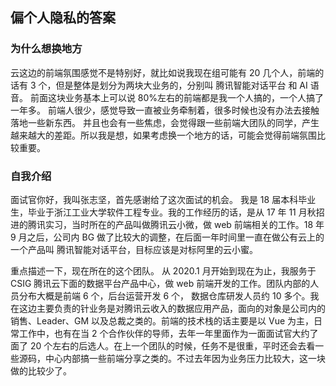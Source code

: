 ## 偏个人隐私的答案

### 为什么想换地方

云这边的前端氛围感觉不是特别好，就比如说我现在组可能有 20 几个人，前端的话有 3 个，但是整体是划分为两块大业务的，分别叫 腾讯智能对话平台 和 AI 语音。 前面这块业务基本上可以说 80%左右的前端都是我一个人搞的，一个人搞了一年多。 前端人很少，感觉导致一直被业务牵制着，很多时候也没有办法去接触落地一些新东西。 并且也会有一些焦虑，会觉得跟一些前端大团队的同学，产生越来越大的差距。所以我是想，如果考虑换一个地方的话，可能会觉得前端氛围比较重要。

### 自我介绍

面试官你好，我叫张志坚，首先感谢给了这次面试的机会。 我是 18 届本科毕业生，毕业于浙江工业大学软件工程专业。我的工作经历的话，是从 17 年 11 月秋招进的腾讯实习，当时所在的产品叫做腾讯云小微，做 web 前端相关的工作。18 年 9 月之后，公司内 BG 做了比较大的调整，在后面一年时间里一直在做公有云上的一个产品叫 腾讯智能对话平台，目标应该是对标阿里的云小蜜。

重点描述一下，现在所在的这个团队。 从 2020.1 月开始到现在为止，我服务于 CSIG 腾讯云下面的数据平台产品中心，做 web 前端开发的工作。团队内部的人员分布大概是前端 6 个，后台运营开发 6 个， 数据仓库研发人员约 10 多个。我在这边主要负责的针业务是对腾讯云收入的数据应用产品，面向的对象是公司内的 销售、Leader、GM 以及总裁之类的。前端的技术栈的话主要是以 Vue 为主，日常工作中，也有在当 2 个合作伙伴的导师，去年一年里面作为一面面试官大约了面了 20 个左右的后选人。在上一个团队的时候，任务不是很重，平时还会去看一些源码，中心内部搞一些前端分享之类的。不过去年因为业务压力比较大，这一块做的比较少了。
